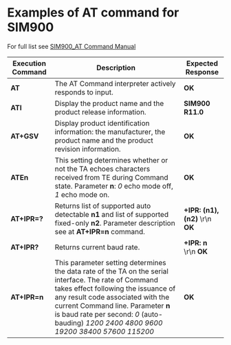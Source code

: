 

# Examples of AT command for SIM900

For full list see [SIM900_AT Command Manual](https://simcom.ee/documents/SIM900/SIM900_AT%20Command%20Manual_V1.11.pdf)


| Execution Command  | Description | Expected Response |
| --- | --- | --- |
| **AT** | The AT Command interpreter actively responds to input. | **OK** |
| **ATI** | Display the product name and the product release information. | **SIM900 R11.0** |
| **AT+GSV** | Display product identification information: the manufacturer, the product name and the product revision information. | **OK** |
| **ATEn** | This setting determines whether or not the TA echoes characters received from TE during Command state. Parameter **n**: _0_ echo mode off, _1_ echo mode on. | **OK** |
| **AT+IPR=?** | Returns list of supported auto detectable **n1** and list of supported fixed-only **n2**. Parameter description see at **AT+IPR=n** command. | **+IPR: (n1),(n2)**  \r\n  **OK** |
| **AT+IPR?** | Returns current baud rate. | **+IPR: n** \r\n **OK** |
| **AT+IPR=n** | This parameter setting determines the data rate of the TA on the serial interface. The rate of Command takes effect following the issuance of any result code associated with the current Command line. Parameter **n** is baud rate per second: _0_ (auto-bauding) _1200_ _2400_ _4800_ _9600_ _19200_ _38400_ _57600_ _115200_ | **OK** |
